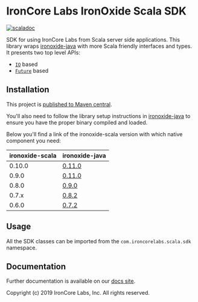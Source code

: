 # IronCore Labs IronOxide Scala SDK

[![scaladoc](https://javadoc-badge.appspot.com/com.ironcorelabs/ironoxide-scala_2.12.svg?label=scaladoc)](https://javadoc-badge.appspot.com/com.ironcorelabs/ironoxide-scala_2.12)

SDK for using IronCore Labs from Scala server side applications. This library wraps [ironoxide-java](https://github.com/IronCoreLabs/ironoxide-java)
with more Scala friendly interfaces and types. It presents two top level APIs:

- [`IO`](https://typelevel.org/cats-effect/) based
- [`Future`](https://docs.scala-lang.org/overviews/core/futures.html) based

## Installation

This project is [published to Maven central](https://search.maven.org/artifact/com.ironcorelabs/ironoxide-scala_2.12).

You'll also need to follow the library setup instructions in [ironoxide-java](https://github.com/IronCoreLabs/ironoxide-java#library) to ensure
you have the proper binary compiled and loaded.

Below you'll find a link of the ironoxide-scala version with which native component you need:

| ironoxide-scala | ironoxide-java                                                                |
| --------------- | ----------------------------------------------------------------------------- |
| 0.10.0          | [0.11.0](https://github.com/IronCoreLabs/ironoxide-java/releases/tag/v0.11.0) |
| 0.9.0           | [0.11.0](https://github.com/IronCoreLabs/ironoxide-java/releases/tag/v0.11.0) |
| 0.8.0           | [0.9.0](https://github.com/IronCoreLabs/ironoxide-java/releases/tag/v0.8.0)   |
| 0.7.x           | [0.8.2](https://github.com/IronCoreLabs/ironoxide-java/releases/tag/v0.8.2)   |
| 0.6.0           | [0.7.2](https://github.com/IronCoreLabs/ironoxide-java/releases/tag/v0.7.2)   |

## Usage

All the SDK classes can be imported from the `com.ironcorelabs.scala.sdk` namespace.

## Documentation

Further documentation is available on our [docs site](https://ironcorelabs.com/docs).

Copyright (c) 2019 IronCore Labs, Inc. All rights reserved.
